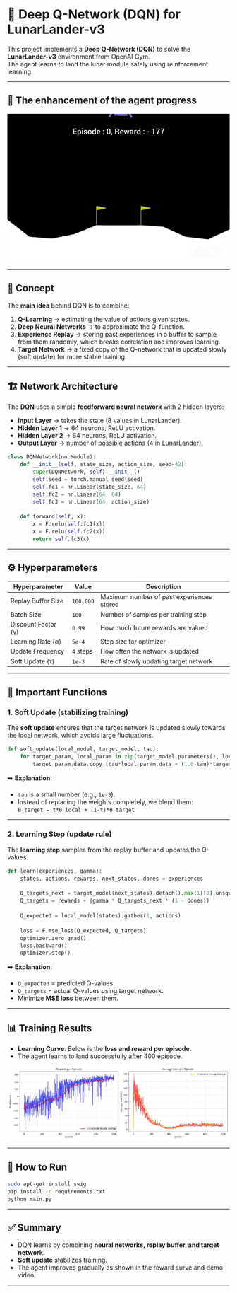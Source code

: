 
# 🚀 Deep Q-Network (DQN) for LunarLander-v3

This project implements a **Deep Q-Network (DQN)** to solve the **LunarLander-v3** environment from OpenAI Gym.  
The agent learns to land the lunar module safely using reinforcement learning.

---


## 🎥 The enhancement of the agent progress
![Agent learning progress](media/GIF_20250824_184010_853.gif)

---


## 📌 Concept

The **main idea** behind DQN is to combine:
1. **Q-Learning** → estimating the value of actions given states.  
2. **Deep Neural Networks** → to approximate the Q-function.  
3. **Experience Replay** → storing past experiences in a buffer to sample from them randomly, which breaks correlation and improves learning.  
4. **Target Network** → a fixed copy of the Q-network that is updated slowly (soft update) for more stable training.

---

## 🏗️ Network Architecture

The **DQN** uses a simple **feedforward neural network** with 2 hidden layers:

- **Input Layer** → takes the state (8 values in LunarLander).  
- **Hidden Layer 1** → 64 neurons, ReLU activation.  
- **Hidden Layer 2** → 64 neurons, ReLU activation.  
- **Output Layer** → number of possible actions (4 in LunarLander).  

```python
class DQNNetwork(nn.Module):
    def __init__(self, state_size, action_size, seed=42):
        super(DQNNetwork, self).__init__()
        self.seed = torch.manual_seed(seed)
        self.fc1 = nn.Linear(state_size, 64)
        self.fc2 = nn.Linear(64, 64)
        self.fc3 = nn.Linear(64, action_size)
        
    def forward(self, x):
        x = F.relu(self.fc1(x))
        x = F.relu(self.fc2(x))
        return self.fc3(x)
```

---

## ⚙️ Hyperparameters

| Hyperparameter        | Value        | Description |
|-----------------------|-------------|-------------|
| Replay Buffer Size    | `100,000`   | Maximum number of past experiences stored |
| Batch Size            | `100`       | Number of samples per training step |
| Discount Factor (γ)   | `0.99`      | How much future rewards are valued |
| Learning Rate (α)     | `5e-4`      | Step size for optimizer |
| Update Frequency      | `4` steps   | How often the network is updated |
| Soft Update (τ)       | `1e-3`      | Rate of slowly updating target network |

---

## 🔑 Important Functions

### 1. Soft Update (stabilizing training)
The **soft update** ensures that the target network is updated slowly towards the local network, which avoids large fluctuations.

```python
def soft_update(local_model, target_model, tau):
    for target_param, local_param in zip(target_model.parameters(), local_model.parameters()):
        target_param.data.copy_(tau*local_param.data + (1.0-tau)*target_param.data)
```

➡️ **Explanation**:  
- `tau` is a small number (e.g., `1e-3`).  
- Instead of replacing the weights completely, we blend them:  
  `θ_target ← τ*θ_local + (1-τ)*θ_target`  

---

### 2. Learning Step (update rule)
The **learning step** samples from the replay buffer and updates the Q-values.

```python
def learn(experiences, gamma):
    states, actions, rewards, next_states, dones = experiences

    Q_targets_next = target_model(next_states).detach().max(1)[0].unsqueeze(1)
    Q_targets = rewards + (gamma * Q_targets_next * (1 - dones))

    Q_expected = local_model(states).gather(1, actions)

    loss = F.mse_loss(Q_expected, Q_targets)
    optimizer.zero_grad()
    loss.backward()
    optimizer.step()
```

➡️ **Explanation**:  
- `Q_expected` = predicted Q-values.  
- `Q_targets` = actual Q-values using target network.  
- Minimize **MSE loss** between them.

---

## 📊 Training Results

- **Learning Curve**: Below is the **loss and reward per episode**.  
- The agent learns to land successfully after 400 episode.

![Training Curve](media/LossAndReward.jpg)

---


## 📌 How to Run

```bash
sudo apt-get install swig
pip install -r requirements.txt
python main.py
```

---

## ✅ Summary

- DQN learns by combining **neural networks, replay buffer, and target network**.  
- **Soft update** stabilizes training.  
- The agent improves gradually as shown in the reward curve and demo video.

---
